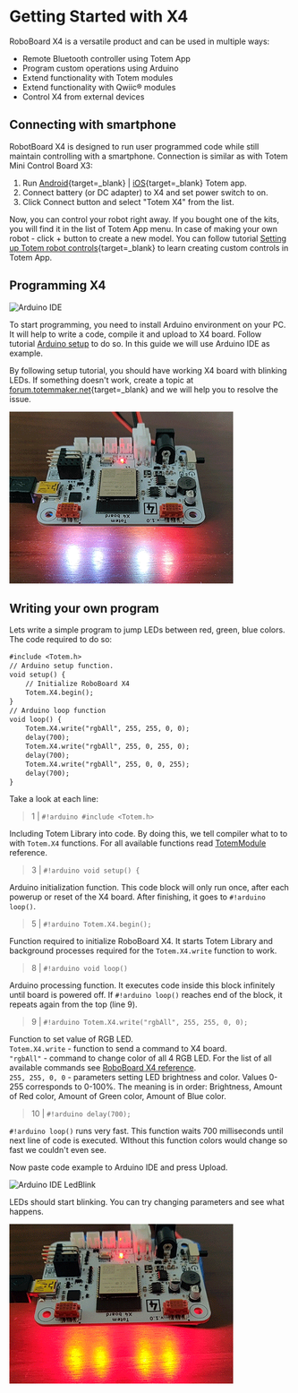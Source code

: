 # Getting Started with X4

RoboBoard X4 is a versatile product and can be used in multiple ways:  

* Remote Bluetooth controller using Totem App  
* Program custom operations using Arduino  
* Extend functionality with Totem modules  
* Extend functionality with Qwiic® modules
* Control X4 from external devices

## Connecting with smartphone

RobotBoard X4 is designed to run user programmed code while still maintain controlling with a smartphone. Connection is similar as with Totem Mini Control Board X3:

1. Run [Android](https://play.google.com/store/apps/details?id=lt.aldrea.karolis.totemandroid&hl=en&gl=US){target=_blank} | [iOS](https://apps.apple.com/us/app/totemmaker/id1440494243){target=_blank} Totem app.
1. Connect battery (or DC adapter) to X4 and set power switch to on.
1. Click Connect button and select "Totem X4" from the list.

Now, you can control your robot right away. If you bought one of the kits, you will find it in the list of Totem App menu. In case of making your own robot - click + button to create a new model. You can follow tutorial [Setting up Totem robot controls](https://totemmaker.net/blog/setting-up-totem-robot-controls/){target=_blank} to learn creating custom controls in Totem App.

## Programming X4

![Arduino IDE](/assets/images/arduino_ide_2.png)

To start programming, you need to install Arduino environment on your PC. It will help to write a code, compile it and upload to X4 board. Follow tutorial [Arduino setup](/tutorials/01.ArduinoSetup) to do so. In this guide we will use Arduino IDE as example.

By following setup tutorial, you should have working X4 board with blinking LEDs. If something doesn't work, create a topic at [forum.totemmaker.net](https://forum.totemmaker.net){target=_blank} and we will help you to resolve the issue.

![Module X4 LedBlink](/assets/images/module_04_LedBlink.gif)

## Writing your own program

Lets write a simple program to jump LEDs between red, green, blue colors. The code required to do so:

```arduino linenums="1"
#include <Totem.h>
// Arduino setup function.
void setup() {
    // Initialize RoboBoard X4
    Totem.X4.begin();
}
// Arduino loop function
void loop() {
    Totem.X4.write("rgbAll", 255, 255, 0, 0);
    delay(700);
    Totem.X4.write("rgbAll", 255, 0, 255, 0);
    delay(700);
    Totem.X4.write("rgbAll", 255, 0, 0, 255);
    delay(700);
}
```

Take a look at each line:

> 1 | `#!arduino #include <Totem.h>`

Including Totem Library into code. By doing this, we tell compiler what to to with `Totem.X4` functions. For all available functions read [TotemModule](/remote-control/arduino/TotemModule/) reference.

> 3 | `#!arduino void setup() {`

Arduino initialization function. This code block will only run once, after each powerup or reset of the X4 board. After finishing, it goes to `#!arduino loop()`.

> 5 | `#!arduino Totem.X4.begin();`

Function required to initialize RoboBoard X4. It starts Totem Library and background processes required for the `Totem.X4.write` function to work.

> 8 | `#!arduino void loop()`

Arduino processing function. It executes code inside this block infinitely until board is powered off. If `#!arduino loop()` reaches end of the block, it repeats again from the top (line 9).

> 9 | `#!arduino Totem.X4.write("rgbAll", 255, 255, 0, 0);`

Function to set value of RGB LED.  
`Totem.X4.write` - function to send a command to X4 board.  
`"rgbAll"` - command to change color of all 4 RGB LED. For the list of all available commands see [RoboBoard X4 reference](/modules/04).  
`255, 255, 0, 0` - parameters setting LED brightness and color. Values 0-255 corresponds to 0-100%. The meaning is in order: Brightness, Amount of Red color, Amount of Green color, Amount of Blue color.  

> 10 | `#!arduino delay(700);`

`#!arduino loop()` runs very fast. This function waits 700 milliseconds until next line of code is executed. WIthout this function colors would change so fast we couldn't even see.

Now paste code example to Arduino IDE and press Upload.

![Arduino IDE LedBlink](/assets/images/arduino_ide_3.gif)

LEDs should start blinking. You can try changing parameters and see what happens.

![Module X4 LedBlink](/assets/images/module_04_LedBlink2.gif)
